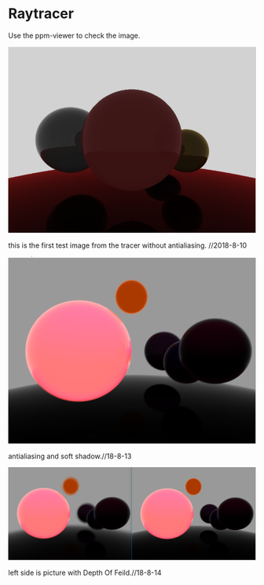 # Raytracer

Use the ppm-viewer to check the image.


![sphere_world](https://github.com/grahy/Raytracer/blob/master/Raytrace/images/sphere_world_pers_1.png)

this is the first test image from the tracer without antialiasing. //2018-8-10

![sphere_world](https://github.com/grahy/Raytracer/blob/master/Raytrace/images/antialising.png) 

antialiasing and soft shadow.//18-8-13


![sphere_world](https://github.com/grahy/Raytracer/blob/master/Raytrace/images/DOF.png) 

left side is picture with Depth Of Feild.//18-8-14
